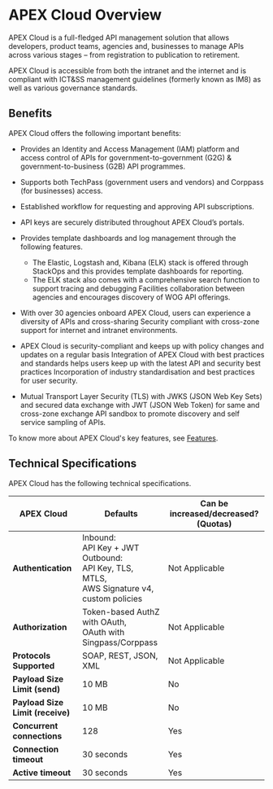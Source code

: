 # APEX Cloud Overview

APEX Cloud is a full-fledged API management solution that allows developers, product teams, agencies and, businesses to manage APIs across various stages – from registration to publication to retirement. 

APEX Cloud is accessible from both the intranet and the internet and is compliant with ICT&SS management guidelines (formerly known as IM8) as well as various governance standards. 

## Benefits

APEX Cloud offers the following important benefits:

- Provides an Identity and Access Management (IAM) platform and access control of APIs for government-to-government (G2G) & government-to-business (G2B) API programmes. 
- Supports both TechPass (government users and vendors) and Corppass (for businesses) access.
- Established workflow for requesting and approving API subscriptions.
- API keys are securely distributed throughout APEX Cloud’s portals.
- Provides template dashboards and log management through the following features.

    - The Elastic, Logstash and, Kibana (ELK) stack is offered through StackOps and this provides template dashboards for reporting.
    - The ELK stack also comes with a comprehensive search function to support tracing and debugging
Facilities collaboration between agencies and encourages discovery of WOG API offerings.

- With over 30 agencies onboard APEX Cloud, users can experience a diversity of APIs and cross-sharing
Security compliant with cross-zone support for internet and intranet environments.

- APEX Cloud is security-compliant and keeps up with policy changes and updates on a regular basis
Integration of APEX Cloud with best practices and standards helps users keep up with the latest API and security best practices
Incorporation of industry standardisation and best practices for user security.

- Mutual Transport Layer Security (TLS) with JWKS (JSON Web Key Sets) and secured data exchange with JWT (JSON Web Token) for same and cross-zone exchange
API sandbox to promote discovery and self service sampling of APIs.

To know more about APEX Cloud's key features, see [Features](https://docs.developer.tech.gov.sg/docs/apex-cloud-getting-started-guide/docs/features).

## Technical Specifications

APEX Cloud has the following technical specifications.

| **APEX Cloud**  | Defaults  | Can be increased/decreased? (Quotas) |
| -------------------------------- | ---------------------------- | ----------------------------------- |
| **Authentication**  | Inbound:<br>API Key + JWT<br>Outbound: <br>API Key, TLS, MTLS,<br>AWS Signature v4,<br>custom policies | Not Applicable |
| **Authorization**   | Token-based AuthZ with OAuth,<br>OAuth with Singpass/Corppass  | Not Applicable                      |
| **Protocols Supported** | SOAP, REST, JSON, XML | Not Applicable  |
| **Payload Size Limit (send)**    | 10 MB  | No   |
| **Payload Size Limit (receive)** | 10 MB  | No   |
| **Concurrent connections**       | 128    | Yes  |
| **Connection timeout**           | 30 seconds    | Yes   |
| **Active timeout**               | 30 seconds    | Yes   |